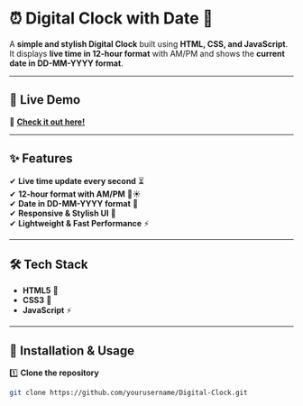 # ⏰ Digital Clock with Date 📆

A **simple and stylish Digital Clock** built using **HTML, CSS, and JavaScript**. It displays **live time in 12-hour format** with AM/PM and shows the **current date in DD-MM-YYYY format**.

---

## 🚀 **Live Demo**
🔗 **[Check it out here!]((https://nagendrasriram.github.io/Digital-Clock/))**  


---

## ✨ **Features**
✔ **Live time update every second** ⏳  
✔ **12-hour format with AM/PM** 🌙☀  
✔ **Date in DD-MM-YYYY format** 📅  
✔ **Responsive & Stylish UI** 🎨  
✔ **Lightweight & Fast Performance** ⚡  

---

## 🛠️ **Tech Stack**
- **HTML5** 🎨
- **CSS3** 💅
- **JavaScript** ⚡

---

## 🔧 **Installation & Usage**
1️⃣ **Clone the repository**  
```bash
git clone https://github.com/yourusername/Digital-Clock.git
